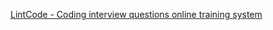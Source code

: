 
<a href="http://www.lintcode.com/en/problem/#">LintCode - Coding interview questions online training system</a><br />
<a href="http://www.lintcode.com/en/problem/backpack/"></a><br />
<a href="http://www.lintcode.com/en/problem/backpack-ii/"></a><br />
<a href="http://www.lintcode.com/en/problem/coins-in-a-line-ii/"></a><br />
<a href="http://www.lintcode.com/en/problem/delete-digits/"></a><br />
<a href="http://www.lintcode.com/en/problem/digit-counts/"></a><br />
<a href="http://www.lintcode.com/en/problem/interleaving-positive-and-negative-numbers/"></a><br />
<a href="http://www.lintcode.com/en/problem/interval-minimum-number/"></a><br />
<a href="http://www.lintcode.com/en/problem/maximum-subarray-difference/"></a><br />
<a href="http://www.lintcode.com/en/problem/maximum-subarray-ii/"></a><br />
<a href="http://www.lintcode.com/en/problem/mini-twitter/"></a><br />
<a href="http://www.lintcode.com/en/problem/minimum-adjustment-cost/"></a><br />
<a href="http://www.lintcode.com/en/problem/nuts-bolts-problem/"></a><br />
<a href="http://www.lintcode.com/en/problem/permutation-index-ii/"></a><br />
<a href="http://www.lintcode.com/en/problem/print-numbers-by-recursion/"></a><br />
<a href="http://www.lintcode.com/en/problem/sort-colors-ii/"></a><br />
<a href="http://www.lintcode.com/en/problem/subarray-sum-closest/"></a><br />
<a href="http://www.lintcode.com/en/problem/submatrix-sum/"></a><br />
<a href="http://www.lintcode.com/en/problem/topological-sorting/"></a><br />
<a href="http://www.lintcode.com/en/problem/wood-cut/"></a><br />
<a href="http://www.lintcode.com/en/problem/binary-representation/"></a><br />
<a href="http://www.lintcode.com/en/problem/copy-books/"></a><br />
<a href="http://www.lintcode.com/en/problem/maximum-subarray-iii/"></a><br />
<a href="http://www.lintcode.com/en/problem/parking-lot/"></a><br />
<a href="http://www.lintcode.com/en/problem/k-sum/"></a><br />
<a href="http://www.lintcode.com/en/problem/matrix-zigzag-traversal/"></a><br />
<a href="http://www.lintcode.com/en/problem/permutation-index/"></a><br />
